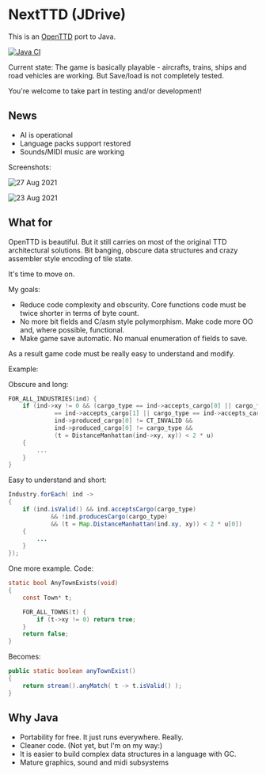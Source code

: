 # NextTTD (JDrive)

This is an [OpenTTD](https://www.openttd.org/) port to Java.

[![Java CI](https://github.com/dzavalishin/jdrive/actions/workflows/ant-ci.yml/badge.svg)](https://github.com/dzavalishin/jdrive/actions/workflows/ant-ci.yml)

Current state: The game is basically playable - aircrafts, trains, ships and road vehicles are working. But Save/load is not completely tested.

You're welcome to take part in testing and/or development!

## News

  * AI is operational
  * Language packs support restored
  * Sounds/MIDI music are working 


Screenshots:

![27 Aug 2021](https://raw.githubusercontent.com/dzavalishin/jdrive/master/docs/history/2021-08-27_18-20-18.png)

![23 Aug 2021](https://user-images.githubusercontent.com/11458393/130508122-ea062c84-1a82-4f90-ab91-c5e9f677639f.png)

## What for

OpenTTD is beautiful. But it still carries on most of the original TTD architectural solutions. Bit banging, obscure data structures and crazy assembler style encoding of tile state.

It's time to move on.

My goals:

  * Reduce code complexity and obscurity. Core functions code must be twice shorter in terms of byte count.
  * No more bit fields and C/asm style polymorphism. Make code more OO and, where possible, functional.
  * Make game save automatic. No manual enumeration of fields to save.  

As a result game code must be really easy to understand and modify.

Example:

Obscure and long:
```c
FOR_ALL_INDUSTRIES(ind) {
	if (ind->xy != 0 && (cargo_type == ind->accepts_cargo[0] || cargo_type
			 == ind->accepts_cargo[1] || cargo_type == ind->accepts_cargo[2]) &&
			 ind->produced_cargo[0] != CT_INVALID &&
			 ind->produced_cargo[0] != cargo_type &&
			 (t = DistanceManhattan(ind->xy, xy)) < 2 * u) 
	{
		...
	}
}
```

Easy to understand and short:
```java
Industry.forEach( ind ->
{			
	if (ind.isValid() && ind.acceptsCargo(cargo_type) 
			&& !ind.producesCargo(cargo_type)
			&& (t = Map.DistanceManhattan(ind.xy, xy)) < 2 * u[0]) 
	{
		...
	}
});
```

One more example. Code:

```c
static bool AnyTownExists(void)
{
	const Town* t;

	FOR_ALL_TOWNS(t) {
		if (t->xy != 0) return true;
	}
	return false;
}
```
Becomes:
```java
public static boolean anyTownExist()
{
	return stream().anyMatch( t -> t.isValid() );
}
```



## Why Java

  * Portability for free. It just runs everywhere. Really.
  * Cleaner code. (Not yet, but I'm on my way:)
  * It is easier to build complex data structures in a language with GC.
  * Mature graphics, sound and midi subsystems

